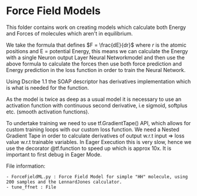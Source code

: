 # Force Field Models 

This folder contains work on creating models which calculate both Energy and Forces of molecules which aren't in equilibrium. 

We take the formula that defines $F = \frac{dE}{dr}$ where $r$ is the atomic positions and E = potential Energy, this means we can calculate the Energy with a single Neuron output Layer Neural Networkmodel and then use the above formula to calculate the forces then use both force prediction and Energy prediction in the loss function in order to train the Neural Network. 

Using Dscribe 1.1 the SOAP descriptor has derivatives implementation which is what is needed for the function.

As the model is twice as deep as a usual model it is necessary to use an activation function with continuous second derivative, i.e sigmoid, softplus etc. (smooth activation functions).

To undertake training we need to use tf.GradientTape() API, which allows for custom training loops with our custom loss function. We need a Nested Gradient Tape in order to calculate derivatives of output w.r.t input => loss value w.r.t trainable variables. In Eager Execution this is very slow, hence we use the decorator @tf.function to speed up which is approx 10x. It is important to first debug in Eager Mode.

File information: 

	- ForceFieldML.py : Force Field Model for simple "HH" molecule, using 200 samples and the LennardJones calculator. 
	- tune_ffnet : File 
